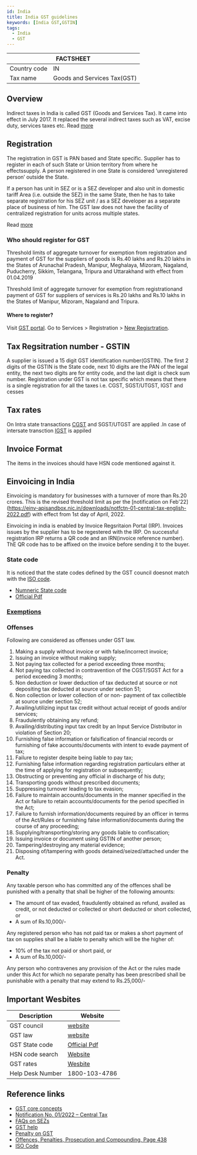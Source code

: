 ```yaml
---
id: India
title: India GST guidelines 
keywords: [India GST,GSTIN]
tags:
  - India
  - GST
---
```


<table>
  <thead>
    <tr>
      <th colspan="2">FACTSHEET</th>
    </tr>
  </thead>
  <tbody>
    <tr>
      <td>Country code</td>
      <td>IN</td>
    </tr>
     <tr>
      <td>Tax name</td>
      <td>Goods and Services Tax(GST)</td>
    </tr>
  </tbody>
</table>

## Overview

Indirect taxes in India is called GST (Goods and Services Tax). It came into effect in July 2017. It replaced the several indirect taxes such as VAT, excise duty, services taxes etc.  Read [more](https://cbic-gst.gov.in/pdf/01062019-GST-Concept-Status.pdf)

## Registration 

The registration in GST is PAN based and State specific. Supplier has to register in each of such State or Union territory from where he effectssupply. A person registered in one State is considered ‘unregistered person’ outside the State. 

If a person has unit in SEZ or is a SEZ developer and also unit in domestic tariff Area (i.e. outside the SEZ) in the same State, then he has to take separate registration for his SEZ unit / as a SEZ developer as a separate place of business of him. The GST law does not have the facility of centralized registration for units across multiple states. 

Read [more](https://www.cbic.gov.in/resources//htdocs-cbec/gst/51_GST_Flyer_Chapter1.pdf) 

### Who should register for GST 

Threshold limits of aggregate turnover for exemption from registration and payment of GST for the suppliers of goods is Rs.40 lakhs and Rs.20 lakhs in the States of Arunachal Pradesh, Manipur, Meghalaya, Mizoram, Nagaland, Puducherry, Sikkim, Telangana, Tripura and Uttarakhand with effect from 01.04.2019

Threshold limit of aggregate turnover for exemption from registrationand payment of GST for suppliers of services is Rs.20 lakhs and Rs.10 lakhs in the States of Manipur, Mizoram, Nagaland and Tripura.


#### Where to register? 

Visit [GST portal](https://www.gst.gov.in/). Go to  Services > Registration > [New Regisrtration](https://reg.gst.gov.in/registration/). 

## Tax Regsitration number - GSTIN
A supplier is issued a 15 digit GST identification number(GSTIN). The first 2 digits of the GSTIN is the State code, next 10 digits are the PAN of 
the legal entity, the next two digits are for entity code, and the last digit is check sum number. Registration under GST is not tax specific which means 
that there is a single registration for all the taxes i.e. CGST, SGST/UTGST, IGST and cesses

## Tax rates
On Intra state transactions [CGST](https://www.cbic.gov.in/resources//htdocs-cbec/gst/CGST%20Act%20Updated%20as%20on%2031.08.2021.pdf) and SGST/UTGST are applied .In case of intersate transction [IGST](https://www.cbic.gov.in/resources//htdocs-cbec/gst/IGST-Act-Updated.pdf) is appiled 


## Invoice Format
The items in the invoices should have HSN code mentioned against it. 

## Einvoicing in India
Einvoicing is mandatory for businesses with a turnover of more than Rs.20 crores. This is the revised threshold limit as per the [notification on Feb'22] (https://einv-apisandbox.nic.in/downloads/notfctn-01-central-tax-english-2022.pdf) with effect from 1st day of April, 2022. 

Einvoicing in india is enabled by Invoice Regsritaion Portal (IRP). Invoices issues by the supplier has to be regestered with the IRP. On successful registration IRP returns a QR code and an IRN(invoice reference number). ThE QR code has to be affixed on the invoice before sending it to the buyer. 


### State code
It is noticed that the state codes defined by the GST council doesnot match with the [ISO code](https://www.iso.org/obp/ui/#iso:code:3166:IN). 

* [Numneric State code](https://docs.ewaybillgst.gov.in/apidocs/state-code.html)
* [Official Pdf](https://ddvat.gov.in/docs/List%20of%20State%20Code.pdf)

### [Exemptions](https://cbic-gst.gov.in/pdf/igst-exemption-concession-list-03.06.2017.pdf)

### Offenses
Following are considered as offenses under GST law.

1. Making a supply without invoice or with false/incorrect invoice;  
2. Issuing an invoice without making supply;  
3. Not paying tax collected for a period exceeding three months;  
4. Not paying tax collected in contravention of the CGST/SGST Act for a period exceeding 3 months;  
5. Non deduction or lower deduction of tax deducted at source or not depositing tax deducted at source under section 51; 
6. Non  collection  or  lower  collection  of  or  non- payment of tax collectible at source under section 52; 
7. Availing/utilizing    input    tax    credit    without actual receipt of goods and/or services; 
8. Fraudulently obtaining any refund;  
9. Availing/distributing input tax  credit by an Input Service Distributor in violation of  Section 20; 
10. Furnishing false information or falsification of financial  records  or  furnishing  of  fake  accounts/documents with intent to evade payment of tax;
11. Failure to register despite being liable to pay tax;  
12. Furnishing false information regarding registration particulars either at the time of applying for registration or subsequently; 
13. Obstructing or preventing any official in discharge of his duty;  
14. Transporting goods without prescribed documents;  
15. Suppressing turnover leading to tax evasion;  
16. Failure  to  maintain  accounts/documents in the manner  specified in the Act or failure to retain accounts/documents for the period specified in the Act; 
17. Failure to furnish information/documents required by an officer in terms of the Act/Rules or furnishing false information/documents during the course of any proceeding; 
18. Supplying/transporting/storing any goods liable to confiscation; 
19. Issuing invoice or document using GSTIN of another person;  
20. Tampering/destroying any material evidence;  
21. Disposing of/tampering with goods detained/seized/attached under the Act.


### Penalty

Any taxable person who has committed any of the offences shall be punished with a penalty that shall be higher of the following amounts: 
* The amount of tax evaded, fraudulently obtained as refund, availed as credit, or not deducted or collected or short deducted or short collected, or  
* A sum of Rs.10,000/-

Any registered person who has not paid tax or makes a short payment of tax on supplies shall be a liable to penalty which will be the higher of: 
* 10% of the tax not paid or short paid, or 
* A sum of Rs.10,000/-

Any person who contravenes any provision of the Act or the rules  made  under  this  Act  for  which no separate penalty has  been  prescribed  shall  be  punishable with a penalty that may extend to Rs.25,000/-


## Important Wesbites

|Description|Website|
|---|----|
|GST council|[website](https://gstcouncil.gov.in/)|
|GST law|[website](https://cbic-gst.gov.in/gst-acts.html)|
|GST State code|[Official Pdf](https://ddvat.gov.in/docs/List%20of%20State%20Code.pdf)|
|HSN code search|[Website](https://services.gst.gov.in/services/searchhsnsac)|
|GST rates|[Wesbite](https://cbic-gst.gov.in/gst-goods-services-rates.html)|
|Help Desk Number|1800-103-4786|



## Reference links
* [GST core concepts](https://cbic-gst.gov.in/pdf/01062019-GST-Concept-Status.pdf)
* [Notification No. 01/2022 – Central Tax](https://einv-apisandbox.nic.in/downloads/notfctn-01-central-tax-english-2022.pdf)
* [FAQs on SEZs](https://www.nsez.gov.in/Resources/SEZ%20FAQs.pdf)
* [GST help](https://www.gst.gov.in/help/helpmodules/)
* [Penalty on GST](https://www.tgct.gov.in/tgportal/staffcollege/DR%20ACTOs%2017.01.2020%20to%2018.02.2020/February%20-%202020%20%20PDF%27s/03.02.2020,%201.%20Ch.Raja%20Krishna,%20Deputy%20Commissioner%20(ST),%20Demand%20and%20Recovery.pdf)
* [Offences, Penalties, Prosecution and 
Compounding, Page 438](https://www.cbic.gov.in/resources//htdocs-cbec/gst/Final-GST-FAQ-31218.pdf)
* [ISO Code](https://www.iso.org/obp/ui/#iso:code:3166:IN)




